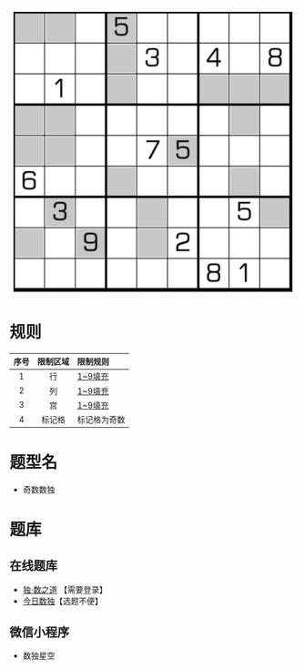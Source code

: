 ![](../../../../images/sudoku/奇数数独.png)

# 规则

| 序号  | 限制区域 | 限制规则    |
|:---:|:----:|:--------|
|  1  |  行   | [1~9填充] |
|  2  |  列   | [1~9填充] |
|  3  |  宫   | [1~9填充] |
|  4  | 标记格  | 标记格为奇数  |

# 题型名

- 奇数数独

# 题库

## 在线题库

- [独·数之道](http://www.sudokufans.org.cn/lx/game.index.php?type=odd) 【需要登录】
- [今日数独]【选题不便】

## 微信小程序

- 数独星空

[1~9填充]: ../../../../rules.md#1~9填充

[今日数独]: https://cn.sudoku.today/g-odd-sudoku/
